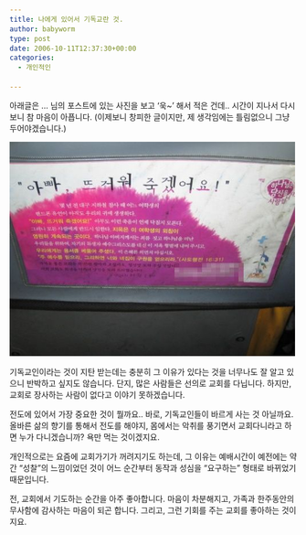 ```yaml
---
title: 나에게 있어서 기독교란 것.
author: babyworm
type: post
date: 2006-10-11T12:37:30+00:00
categories:
  - 개인적인

---
```

아래글은 &#8230; 님의 포스트에 있는 사진을 보고 &#8216;욱~&#8217; 해서 적은 건데.. 시간이 지나서 다시보니 참 마음이 아픕니다. (이제보니 창피한 글이지만, 제 생각임에는 틀림없으니 그냥 두어야겠습니다.)

<img src="1103370686.jpg">

기독교인이라는 것이 지탄 받는데는 충분히 그 이유가 있다는 것을 너무나도 잘 알고 있으니 반박하고 싶지도 않습니다.
단지, 많은 사람들은 선의로 교회를 다닙니다.
하지만, 교회로 장사하는 사람이 없다고 이야기 못하겠습니다.

전도에 있어서 가장 중요한 것이 뭘까요..
바로, 기독교인들이 바르게 사는 것 아닐까요.
올바른 삶의 향기를 통해서 전도를 해야지, 몸에서는 악취를 풍기면서 교회다니라고 하면 누가 다니겠습니까?
욕만 먹는 것이겠지요.

개인적으로는 요즘에 교회가기가 꺼려지기도 하는데, 그 이유는 예배시간이 예전에는 약간 &#8220;성찰&#8221;의 느낌이었던 것이 어느 순간부터 동작과 성심을 &#8220;요구하는&#8221; 형태로 바뀌었기 때문입니다.

전, 교회에서 기도하는 순간을 아주 좋아합니다.
마음이 차분해지고, 가족과 한주동안의 무사함에 감사하는 마음이 되곤 합니다.
그리고, 그런 기회를 주는 교회를 좋아하는 것이지요.
